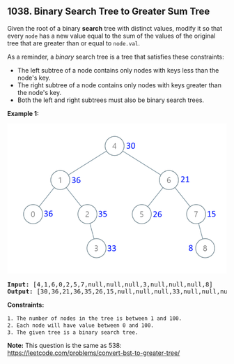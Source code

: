 ## 1038. Binary Search Tree to Greater Sum Tree

Given the root of a binary **search** tree with distinct values, modify it so that every `node` has a new value equal to the sum of the values of the original tree that are greater than or equal to `node.val`.

As a reminder, a *binary* search tree is a tree that satisfies these constraints:
  * The left subtree of a node contains only nodes with keys less than the node's key.
  * The right subtree of a node contains only nodes with keys greater than the node's key.
  * Both the left and right subtrees must also be binary search trees.
 

**Example 1:**

![img](./../../assets/1038.png)

<pre>
<b>Input:</b> [4,1,6,0,2,5,7,null,null,null,3,null,null,null,8]
<b>Output:</b> [30,36,21,36,35,26,15,null,null,null,33,null,null,null,8]
</pre> 

**Constraints:**

    1. The number of nodes in the tree is between 1 and 100.
    2. Each node will have value between 0 and 100.
    3. The given tree is a binary search tree.

**Note:** This question is the same as 538: https://leetcode.com/problems/convert-bst-to-greater-tree/
